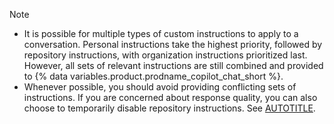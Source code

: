 > [!NOTE]
> * It is possible for multiple types of custom instructions to apply to a conversation. Personal instructions take the highest priority, followed by repository instructions, with organization instructions prioritized last.  However, all sets of relevant instructions are still combined and provided to {% data variables.product.prodname_copilot_chat_short %}.
> * Whenever possible, you should avoid providing conflicting sets of instructions. If you are concerned about response quality, you can also choose to temporarily disable repository instructions. See [AUTOTITLE](/copilot/customizing-copilot/adding-repository-custom-instructions-for-github-copilot?tool=webui#enabling-or-disabling-repository-custom-instructions).
